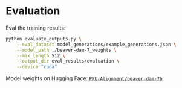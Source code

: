 # Evaluation

Eval the training results:

```bash
python evaluate_outputs.py \
    --eval_dataset model_generations/example_generations.json \
    --model_path ./beaver-dam-7_weights \
    --max_length 512 \
    --output_dir eval_results/evaluation \
    --device "cuda"
```

Model weights on Hugging Face: [`PKU-Alignment/beaver-dam-7b`](https://huggingface.co/PKU-Alignment/beaver-dam-7b).
